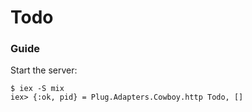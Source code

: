 # Todo

### Guide
Start the server:
```shell
$ iex -S mix
iex> {:ok, pid} = Plug.Adapters.Cowboy.http Todo, []
```
